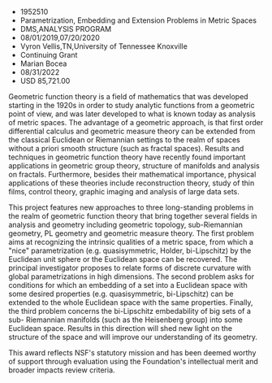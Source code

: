 
* 1952510
* Parametrization, Embedding and Extension Problems in Metric Spaces
* DMS,ANALYSIS PROGRAM
* 08/01/2019,07/20/2020
* Vyron Vellis,TN,University of Tennessee Knoxville
* Continuing Grant
* Marian Bocea
* 08/31/2022
* USD 85,721.00

Geometric function theory is a field of mathematics that was developed starting
in the 1920s in order to study analytic functions from a geometric point of
view, and was later developed to what is known today as analysis of metric
spaces. The advantage of a geometric approach, is that first order differential
calculus and geometric measure theory can be extended from the classical
Euclidean or Riemannian settings to the realm of spaces without a priori smooth
structure (such as fractal spaces). Results and techniques in geometric function
theory have recently found important applications in geometric group theory,
structure of manifolds and analysis on fractals. Furthermore, besides their
mathematical importance, physical applications of these theories include
reconstruction theory, study of thin films, control theory, graphic imaging and
analysis of large data sets.

This project features new approaches to three long-standing problems in the
realm of geometric function theory that bring together several fields in
analysis and geometry including geometric topology, sub-Riemannian geometry, PL
geometry and geometric measure theory. The first problem aims at recognizing the
intrinsic qualities of a metric space, from which a "nice" parametrization (e.g.
quasisymmetric, Holder, bi-Lipschitz) by the Euclidean unit sphere or the
Euclidean space can be recovered. The principal investigator proposes to relate
forms of discrete curvature with global parametrizations in high dimensions. The
second problem asks for conditions for which an embedding of a set into a
Euclidean space with some desired properties (e.g. quasisymmetric, bi-Lipschitz)
can be extended to the whole Euclidean space with the same properties. Finally,
the third problem concerns the bi-Lipschitz embedability of big sets of a sub-
Riemannian manifolds (such as the Heisenberg group) into some Euclidean space.
Results in this direction will shed new light on the structure of the space and
will improve our understanding of its geometry.

This award reflects NSF's statutory mission and has been deemed worthy of
support through evaluation using the Foundation's intellectual merit and broader
impacts review criteria.
